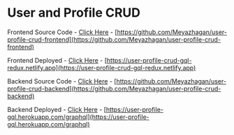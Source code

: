 # User and Profile CRUD


Frontend Source Code - [Click Here](https://github.com/Meyazhagan/user-profile-crud-frontend) - [https://github.com/Meyazhagan/user-profile-crud-frontend](https://github.com/Meyazhagan/user-profile-crud-frontend)

Frontend Deployed    - [Click Here](https://user-profile-crud-gql-redux.netlify.app) - [https://user-profile-crud-gql-redux.netlify.app](https://user-profile-crud-gql-redux.netlify.app)

Backend Source Code  - [Click Here](https://github.com/Meyazhagan/user-profile-crud-backend) - [https://github.com/Meyazhagan/user-profile-crud-backend](https://github.com/Meyazhagan/user-profile-crud-backend)

Backend Deployed     - [Click Here](https://user-profile-gql.herokuapp.com/graphql) - [https://user-profile-gql.herokuapp.com/graphql](https://user-profile-gql.herokuapp.com/graphql)
